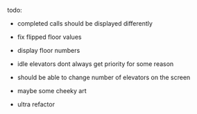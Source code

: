 todo:
- completed calls should be displayed differently

- fix flipped floor values

- display floor numbers

- idle elevators dont always get priority for some reason

- should be able to change number of elevators on the screen

- maybe some cheeky art

- ultra refactor
